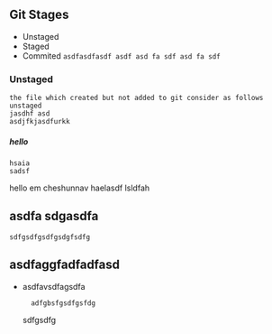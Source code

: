 ## Git Stages
- Unstaged
- Staged
- Commited
``
asdfasdfasdf
asdf
asd
fa
sdf
asd
fa
sdf
``


### Unstaged
    the file which created but not added to git consider as follows unstaged
    jasdhf asd
    asdjfkjasdfurkk
##### hello
    hsaia
    sadsf

hello em cheshunnav
    haelasdf lsldfah

## asdfa sdgasdfa
    sdfgsdfgsdfgsdgfsdfg


## asdfaggfadfadfasd
- asdfavsdfagsdfa

        adfgbsfgsdfgsfdg
    sdfgsdfg
